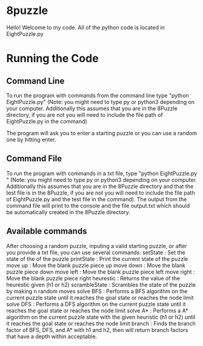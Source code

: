 # 8puzzle
Hello! Welcome to my code. 
All of the python code is located in EightPuzzle.py

# Running the Code

## Command Line
To run the program with commands from the command line type "python EightPuzzle.py" (Note: you might need to type py or python3 depending on your computer. Additionally this assumes that you are in the 8Puzzle directory, if you are not you will need to include the file path of EightPuzzle.py in the command)

The program will ask you to enter a starting puzzle or you can use a random one by hitting enter.

## Command File 
To run the program with commands in a txt file, type "python EightPuzzle.py <filename>" (Note: you might need to type py or python3 depending on your computer. Additionally this assumes that you are in the 8Puzzle directory and that the test file is in the 8Puzzle, if you are not you will need to include the file path of EightPuzzle.py and the test file in the command). The output from the command file will print to the console and the file output.txt which should be automatically created in the 8Puzzle directory. 

## Available commands
After choosing a random puzzle, inputing a valid starting puzzle, or after you provide a txt file, you can use several commands:
    setState <state>                : Set the state of the of the puzzle
    printState                      : Print the current state of the puzzle
    move up                         : Move the blank puzzle piece up
    move down                       : Move the blank puzzle piece down
    move left                       : Move the blank puzzle piece left
    move right                      : Move the blank puzzle piece right
    heurestic <heuristic>           : Returns the value of the heurestic given (h1 or h2)
    scrambleState <n>               : Scrambles the state of the puzzle by making n random moves
    solve BFS <maxnodes>            : Performs a BFS algorithm on the current puzzle state until it reaches the goal state or reaches the node limit
    solve DFS <maxnodes>            : Performs a DFS algorithm on the current puzzle state until it reaches the goal state or reaches the node limit
    solve A* <heuristic> <maxnodes> : Performs a A* algorithm on the current puzzle state with the given heuristic (h1 or h2) until it reaches the goal state or reaches the node limit
    branch <acceptable> <maxnodes> <tolerance> <max-iterations> : Finds the branch factor of BFS, DFS, and A* with h1 and h2, then will return branch factors that have a depth within acceptable. 